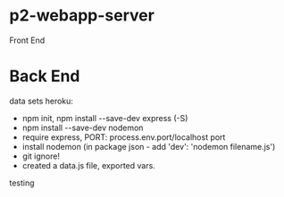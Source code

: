 # p2-webapp-server

Front End

# Back End

data sets
heroku:
  - npm init, npm install --save-dev express (-S)
  - npm install --save-dev nodemon
  - require express, PORT: process.env.port/localhost port
  - install nodemon (in package json - add 'dev': 'nodemon filename.js')
  - git ignore!
  - created a data.js file, exported vars.
  
testing
